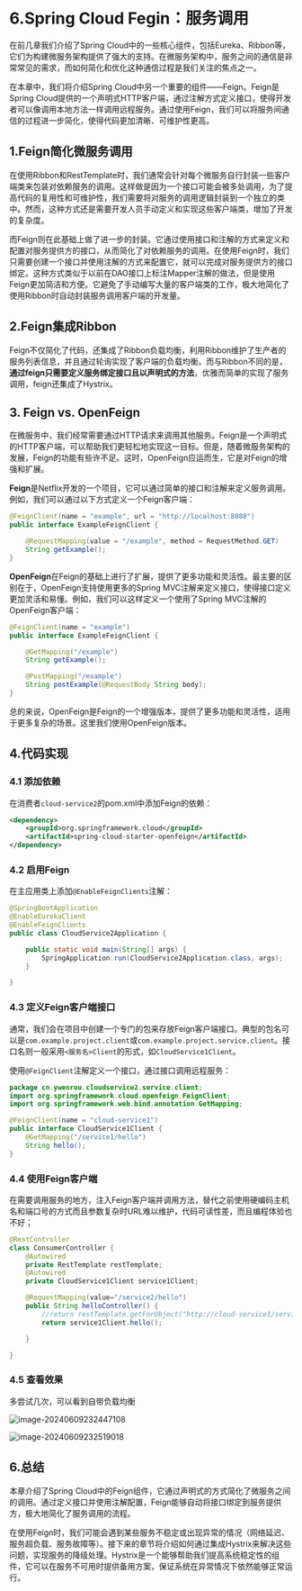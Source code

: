 
# 6.Spring Cloud Fegin：服务调用

在前几章我们介绍了Spring Cloud中的一些核心组件，包括Eureka、Ribbon等，它们为构建微服务架构提供了强大的支持。在微服务架构中，服务之间的通信是非常常见的需求，而如何简化和优化这种通信过程是我们关注的焦点之一。

在本章中，我们将介绍Spring Cloud中另一个重要的组件——Feign。Feign是Spring Cloud提供的一个声明式HTTP客户端，通过注解方式定义接口，使得开发者可以像调用本地方法一样调用远程服务。通过使用Feign，我们可以将服务间通信的过程进一步简化，使得代码更加清晰、可维护性更高。
<!-- more -->
## 1.Feign简化微服务调用

在使用Ribbon和RestTemplate时，我们通常会针对每个微服务自行封装一些客户端类来包装对依赖服务的调用。这样做是因为一个接口可能会被多处调用，为了提高代码的复用性和可维护性，我们需要将对服务的调用逻辑封装到一个独立的类中。然而，这种方式还是需要开发人员手动定义和实现这些客户端类，增加了开发的复杂度。

而Feign则在此基础上做了进一步的封装。它通过使用接口和注解的方式来定义和配置对服务提供方的接口，从而简化了对依赖服务的调用。在使用Feign时，我们只需要创建一个接口并使用注解的方式来配置它，就可以完成对服务提供方的接口绑定。这种方式类似于以前在DAO接口上标注Mapper注解的做法，但是使用Feign更加简洁和方便。它避免了手动编写大量的客户端类的工作，极大地简化了使用Ribbon时自动封装服务调用客户端的开发量。

## 2.Feign集成Ribbon

Feign不仅简化了代码，还集成了Ribbon负载均衡，利用Ribbon维护了生产者的服务列表信息，并且通过轮询实现了客户端的负载均衡。而与Ribbon不同的是，**通过feign只需要定义服务绑定接口且以声明式的方法**，优雅而简单的实现了服务调用，feign还集成了Hystrix。

## 3. Feign vs. OpenFeign

在微服务中，我们经常需要通过HTTP请求来调用其他服务。Feign是一个声明式的HTTP客户端，可以帮助我们更轻松地实现这一目标。但是，随着微服务架构的发展，Feign的功能有些许不足。这时，OpenFeign应运而生，它是对Feign的增强和扩展。

**Feign**是Netflix开发的一个项目，它可以通过简单的接口和注解来定义服务调用。例如，我们可以通过以下方式定义一个Feign客户端：

```java
@FeignClient(name = "example", url = "http://localhost:8080")
public interface ExampleFeignClient {

    @RequestMapping(value = "/example", method = RequestMethod.GET)
    String getExample();
}
```

**OpenFeign**在Feign的基础上进行了扩展，提供了更多功能和灵活性。最主要的区别在于，OpenFeign支持使用更多的Spring MVC注解来定义接口，使得接口定义更加灵活和易懂。例如，我们可以这样定义一个使用了Spring MVC注解的OpenFeign客户端：

```java
@FeignClient(name = "example")
public interface ExampleFeignClient {

    @GetMapping("/example")
    String getExample();

    @PostMapping("/example")
    String postExample(@RequestBody String body);
}
```

总的来说，OpenFeign是Feign的一个增强版本，提供了更多功能和灵活性，适用于更多复杂的场景。这里我们使用OpenFeign版本。

## 4.代码实现

### 4.1 添加依赖

在消费者`cloud-service2`的pom.xml中添加Feign的依赖：

```xml
<dependency>
    <groupId>org.springframework.cloud</groupId>
    <artifactId>spring-cloud-starter-openfeign</artifactId>
</dependency>
```

### 4.2 启用Feign

在主应用类上添加`@EnableFeignClients`注解：

```java
@SpringBootApplication
@EnableEurekaClient
@EnableFeignClients
public class CloudService2Application {

    public static void main(String[] args) {
        SpringApplication.run(CloudService2Application.class, args);
    }

}
```

### 4.3 定义Feign客户端接口

通常，我们会在项目中创建一个专门的包来存放Feign客户端接口。典型的包名可以是`com.example.project.client`或`com.example.project.service.client`。接口名则一般采用`<服务名>Client`的形式，如`CloudService1Client`。

使用`@FeignClient`注解定义一个接口，通过接口调用远程服务：

```java
package cn.ywenrou.cloudservice2.service.client;
import org.springframework.cloud.openfeign.FeignClient;
import org.springframework.web.bind.annotation.GetMapping;

@FeignClient(name = "cloud-service1")
public interface CloudService1Client {
    @GetMapping("/service1/hello")
    String hello();
}

```

### 4.4 使用Feign客户端

在需要调用服务的地方，注入Feign客户端并调用方法，替代之前使用硬编码主机名和端口号的方式而且参数复杂时URL难以维护，代码可读性差，而且编程体验也不好；

```java
@RestController
class ConsumerController {
    @Autowired
    private RestTemplate restTemplate;
    @Autowired
    private CloudService1Client service1Client;

    @RequestMapping(value="/service2/hello")
    public String helloController() {
        //return restTemplate.getForObject("http://cloud-service1/service1/hello", String.class);
        return service1Client.hello();

    }

}
```

### 4.5 查看效果

多尝试几次，可以看到自带负载均衡

![image-20240609232447108](https://cos.ywenrou.cn/blog/imagesimage-20240609232447108.png)

![image-20240609232519018](https://cos.ywenrou.cn/blog/imagesimage-20240609232519018.png)

## 6.总结

本章介绍了Spring Cloud中的Feign组件，它通过声明式的方式简化了微服务之间的调用。通过定义接口并使用注解配置，Feign能够自动将接口绑定到服务提供方，极大地简化了服务调用的流程。

在使用Feign时，我们可能会遇到某些服务不稳定或出现异常的情况（网络延迟、服务超负载、服务故障等）。接下来的章节将介绍如何通过集成Hystrix来解决这些问题，实现服务的降级处理。Hystrix是一个能够帮助我们提高系统稳定性的组件，它可以在服务不可用时提供备用方案，保证系统在异常情况下依然能够正常运行。
